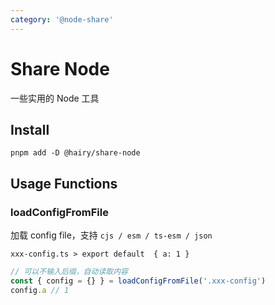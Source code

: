 ```yaml
---
category: '@node-share'
---
```


# Share Node

一些实用的 Node 工具

## Install

```
pnpm add -D @hairy/share-node
```

## Usage Functions

### loadConfigFromFile

加载 config file，支持 `cjs / esm / ts-esm / json`

`xxx-config.ts > export default  { a: 1 }`

```ts
// 可以不输入后缀，自动读取内容
const { config = {} } = loadConfigFromFile('.xxx-config')
config.a // 1
```